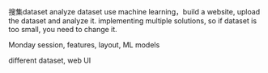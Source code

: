 搜集dataset
analyze dataset
use machine learning，build a website, upload the dataset and analyze it.
implementing multiple solutions, so if dataset is too small, you need to change it.

Monday session, features, layout, ML models

different dataset, web UI